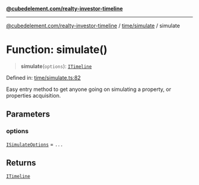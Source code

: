 [**@cubedelement.com/realty-investor-timeline**](../../../index.md)

---

[@cubedelement.com/realty-investor-timeline](../../../modules.md) / [time/simulate](../index.md) / simulate

# Function: simulate()

> **simulate**(`options`): [`ITimeline`](../../timeline/interfaces/ITimeline.md)

Defined in: [time/simulate.ts:82](https://github.com/kvernon/realty-investor-timeline/blob/d14161e46dc540b751017ae4b2cfca53cbab658c/src/time/simulate.ts#L82)

Easy entry method to get anyone going on simulating a property, or properties acquisition.

## Parameters

### options

[`ISimulateOptions`](../interfaces/ISimulateOptions.md) = `...`

## Returns

[`ITimeline`](../../timeline/interfaces/ITimeline.md)
